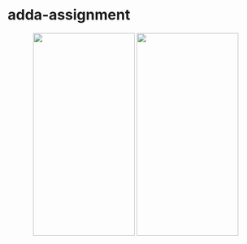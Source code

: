 # adda-assignment


<p align="center">
  
  

  
   
  <img src="https://user-images.githubusercontent.com/59801625/98925619-384f1f00-24fc-11eb-8cc0-3c635927c4b2.jpeg" width="200" height="400" />
  
  <img src="https://user-images.githubusercontent.com/59801625/98925636-3d13d300-24fc-11eb-878e-6ca096801201.jpeg" width="200" height="400" />
</p>

